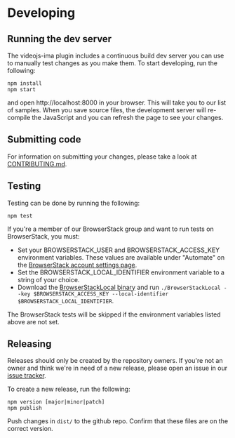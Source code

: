 # Developing

## Running the dev server
The videojs-ima plugin includes a continuous build dev server you can use to
manually test changes as you make them. To start developing, run the following:

```
npm install
npm start
```

and open http://localhost:8000 in your browser. This will take you to our list
of samples. When you save source files, the development server will re-compile
the JavaScript and you can refresh the page to see your changes.

## Submitting code
For information on submitting your changes, please take a look at
[CONTRIBUTING.md](https://github.com/googleads/videojs-ima/blob/master/CONTRIBUTING.md).

## Testing
Testing can be done by running the following:
```
npm test
```
If you're a member of our BrowserStack group and want to run tests on
BrowserStack, you must:
- Set your BROWSERSTACK_USER and BROWSERSTACK_ACCESS_KEY environment variables.
These values are available under "Automate" on the
[BrowserStack account settings page](https://www.browserstack.com/accounts/settings).
- Set the BROWSERSTACK_LOCAL_IDENTIFIER environment variable to a string of your
choice.
- Download the
[BrowserStackLocal binary](https://www.browserstack.com/automate/node) and run
`./BrowserStackLocal --key $BROWSERSTACK_ACCESS_KEY --local-identifier $BROWSERSTACK_LOCAL_IDENTIFIER`.

The BrowserStack tests will be skipped if the environment variables listed above are not set.

## Releasing
Releases should only be created by the repository owners. If you're not an owner
and think we're in need of a new release, please open an issue in our
[issue tracker](https://github.com/googleads/videojs-ima/issues).

To create a new release, run the following:

```
npm version [major|minor|patch]
npm publish
```

Push changes in `dist/` to the github repo.
Confirm that these files are on the correct version.
